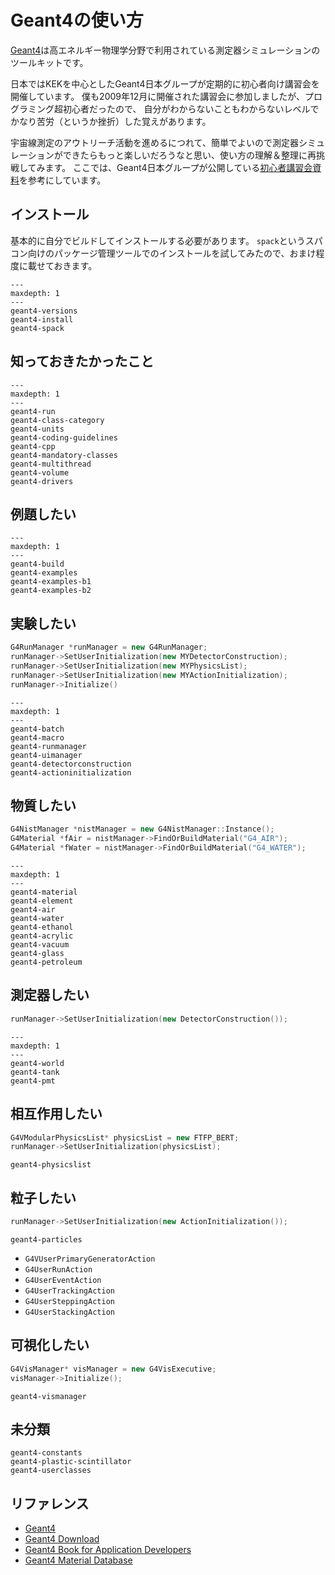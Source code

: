 # Geant4の使い方

[Geant4](https://geant4.org/)は高エネルギー物理学分野で利用されている測定器シミュレーションのツールキットです。

日本ではKEKを中心としたGeant4日本グループが定期的に初心者向け講習会を開催しています。
僕も2009年12月に開催された講習会に参加しましたが、プログラミング超初心者だったので、
自分がわからないこともわからないレベルでかなり苦労（というか挫折）した覚えがあります。

宇宙線測定のアウトリーチ活動を進めるにつれて、簡単でよいので測定器シミュレーションができたらもっと楽しいだろうなと思い、使い方の理解＆整理に再挑戦してみます。
ここでは、Geant4日本グループが公開している[初心者講習会資料](https://wiki.kek.jp/display/geant4/Tutorial+Notes+for+Novice+Users)を参考にしています。

## インストール

基本的に自分でビルドしてインストールする必要があります。
``spack``というスパコン向けのパッケージ管理ツールでのインストールを試してみたので、おまけ程度に載せておきます。

```{toctree}
---
maxdepth: 1
---
geant4-versions
geant4-install
geant4-spack
```

## 知っておきたかったこと

```{toctree}
---
maxdepth: 1
---
geant4-run
geant4-class-category
geant4-units
geant4-coding-guidelines
geant4-cpp
geant4-mandatory-classes
geant4-multithread
geant4-volume
geant4-drivers
```

## 例題したい

```{toctree}
---
maxdepth: 1
---
geant4-build
geant4-examples
geant4-examples-b1
geant4-examples-b2
```

## 実験したい

```cpp
G4RunManager *runManager = new G4RunManager;
runManager->SetUserInitialization(new MYDetectorConstruction);
runManager->SetUserInitialization(new MYPhysicsList);
runManager->SetUserInitialization(new MYActionInitialization);
runManager->Initialize()
```

```{toctree}
---
maxdepth: 1
---
geant4-batch
geant4-macro
geant4-runmanager
geant4-uimanager
geant4-detectorconstruction
geant4-actioninitialization
```

## 物質したい

```cpp
G4NistManager *nistManager = new G4NistManager::Instance();
G4Material *fAir = nistManager->FindOrBuildMaterial("G4_AIR");
G4Material *fWater = nistManager->FindOrBuildMaterial("G4_WATER");
```

```{toctree}
---
maxdepth: 1
---
geant4-material
geant4-element
geant4-air
geant4-water
geant4-ethanol
geant4-acrylic
geant4-vacuum
geant4-glass
geant4-petroleum
```

## 測定器したい

```cpp
runManager->SetUserInitialization(new DetectorConstruction());
```

```{toctree}
---
maxdepth: 1
---
geant4-world
geant4-tank
geant4-pmt
```

## 相互作用したい

```cpp
G4VModularPhysicsList* physicsList = new FTFP_BERT;
runManager->SetUserInitialization(physicsList);
```

```{toctree}
geant4-physicslist
```

## 粒子したい

```cpp
runManager->SetUserInitialization(new ActionInitialization());
```


```{toctree}
geant4-particles
```

- ``G4VUserPrimaryGeneratorAction``
- ``G4UserRunAction``
- ``G4UserEventAction``
- ``G4UserTrackingAction``
- ``G4UserSteppingAction``
- ``G4UserStackingAction``

## 可視化したい

```cpp
G4VisManager* visManager = new G4VisExecutive;
visManager->Initialize();
```

```{toctree}
geant4-vismanager
```

## 未分類

```{toctree}
geant4-constants
geant4-plastic-scintillator
geant4-userclasses
```

## リファレンス

- [Geant4](https://geant4.web.cern.ch/)
- [Geant4 Download](https://geant4.web.cern.ch/download/)
- [Geant4 Book for Application Developers](https://geant4-userdoc.web.cern.ch/UsersGuides/ForApplicationDeveloper/html/index.html)
- [Geant4 Material Database](https://geant4-userdoc.web.cern.ch/UsersGuides/ForApplicationDeveloper/html/Appendix/materialNames.html)
